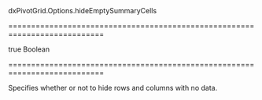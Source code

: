 <!--id-->dxPivotGrid.Options.hideEmptySummaryCells<!--/id-->
===========================================================================
<!--default-->true<!--/default-->
<!--type-->Boolean<!--/type-->
===========================================================================

<!--shortDescription-->
Specifies whether or not to hide rows and columns with no data.
<!--/shortDescription-->

<!--fullDescription-->

<!--/fullDescription-->